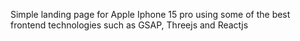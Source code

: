 Simple landing page for Apple Iphone 15 pro using some of the best frontend technologies such as GSAP, Threejs and Reactjs
